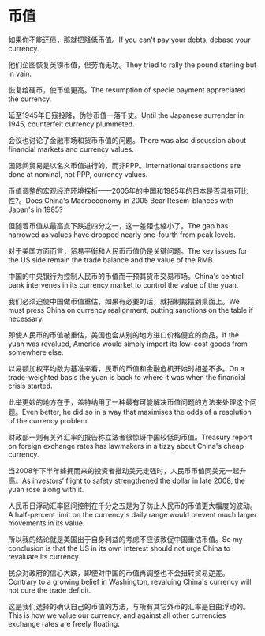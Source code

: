 # 币值

<p><span class="chinese">如果你不能还债，那就把降低币值。</span><span class="english">If you can't pay your debts, debase your currency.</span></p>

<p><span class="chinese">他们企图恢复英镑币值，但劳而无功。</span><span class="english">They tried to rally the pound sterling but in vain.</span></p>

<p><span class="chinese">恢复给硬币，使币值更高。</span><span class="english">The resumption of specie payment appreciated the currency.</span></p>

<p><span class="chinese">延至1945年日寇投降，伪钞币值一落千丈。</span><span class="english">Until the Japanese surrender in 1945, counterfeit currency plummeted.</span></p>

<p><span class="chinese">会议也讨论了金融市场和货币币值的问题。</span><span class="english">There was also discussion about financial markets and currency values.</span></p>

<p><span class="chinese">国际间贸易是以名义币值进行的，而非PPP。</span><span class="english">International transactions are done at nominal, not PPP, currency values.</span></p>

<p><span class="chinese">币值调整的宏观经济环境探析——2005年的中国和1985年的日本是否具有可比性?。</span><span class="english">Does China's Macroeconomy in 2005 Bear Resem-blances with Japan's in 1985?</span></p>

<p><span class="chinese">但随着币值从最高点下跌近四分之一，这一差距也缩小了。</span><span class="english">The gap has narrowed as values have dropped nearly one-fourth from peak levels.</span></p>

<p><span class="chinese">对于美国方面而言，贸易平衡和人民币币值仍是关键问题。</span><span class="english">The key issues for the US side remain the trade balance and the value of the RMB.</span></p>

<p><span class="chinese">中国的中央银行为控制人民币的币值而干预其货币交易市场。</span><span class="english">China's central bank intervenes in its currency market to control the value of the yuan.</span></p>

<p><span class="chinese">我们必须迫使中国做币值重估，如果有必要的话，就把制裁摆到桌面上。</span><span class="english">We must press China on currency realignment, putting sanctions on the table if necessary.</span></p>

<p><span class="chinese">即使人民币的币值被重估，美国也会从别的地方进口价格便宜的商品。</span><span class="english">If the yuan was revalued, America would simply import its low-cost goods from somewhere else.</span></p>

<p><span class="chinese">以易额加权平均数为基准来看，民币的币值和金融危机开始时相差不多。</span><span class="english">On a trade-weighted basis the yuan is back to where it was when the financial crisis started.</span></p>

<p><span class="chinese">此举更妙的地方在于，盖特纳用了一种最有可能解决币值问题的方法来处理这个问题。</span><span class="english">Even better, he did so in a way that maximises the odds of a resolution of the currency problem.</span></p>

<p><span class="chinese">财政部一则有关外汇率的报告称立法者很惊讶中国较低的币值。</span><span class="english">Treasury report on foreign exchange rates has lawmakers in a tizzy about China's cheap currency.</span></p>

<p><span class="chinese">当2008年下半年蜂拥而来的投资者推动美元走强时，人民币币值同美元一起升高。</span><span class="english">As investors’ flight to safety strengthened the dollar in late 2008, the yuan rose along with it.</span></p>

<p><span class="chinese">人民币日浮动汇率区间控制在千分之五是为了防止人民币的币值更大幅度的波动。</span><span class="english">A half-percent limit on the currency's daily range would prevent much larger movements in its value.</span></p>

<p><span class="chinese">所以我的结论就是美国出于自身利益的考虑不应该敦促中国重估币值。</span><span class="english">So my conclusion is that the US in its own interest should not urge China to revaluate its currency.</span></p>

<p><span class="chinese">民众对政府的信心大跌，即使对中国的币值再调整也不会扭转贸易逆差。</span><span class="english">Contrary to a growing belief in Washington, revaluing China's currency will not cure the trade deficit.</span></p>

<p><span class="chinese">这是我们选择的确认自己的币值的方法，与所有其它外币的汇率是自由浮动的。</span><span class="english">This is how we value our currency, and against all other currencies exchange rates are freely floating.</span></p>

